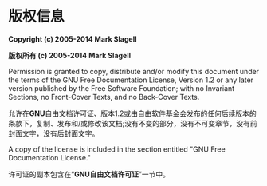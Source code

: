# 版权信息

**Copyright (c) 2005-2014 Mark Slagell**

**版权所有  (c) 2005-2014 Mark Slagell**

Permission is granted to copy, distribute and/or modify this document under the terms of the GNU Free Documentation License, Version 1.2 or any later version published by the Free Software Foundation; with no Invariant Sections, no Front-Cover Texts, and no Back-Cover Texts.

允许在**GNU**自由文档许可证、版本1.2或由自由软件基金会发布的任何后续版本的条款下，复制、发布和/或修改该文档;没有不变的部分，没有不可变章节，没有前封面文字，没有后封面文字。

A copy of the license is included in the section entitled "GNU Free Documentation License."

许可证的副本包含在“**GNU自由文档许可证**”一节中。